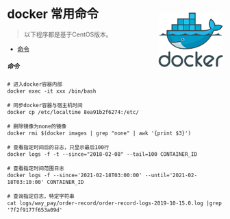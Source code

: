 # docker 常用命令

<img src="./images/Docker.png" style="width:150px;float: right;margin-top: -40px" class="no-zoom" />

> 以下程序都是基于CentOS版本。

* [命令](/cmd/docker-cmd?id=命令)

##### 命令

``` shell
# 进入docker容器内部
docker exec -it xxx /bin/bash 

# 同步docker容器与宿主机时间
docker cp /etc/localtime 8ea91b2f6274:/etc/

# 删除镜像为none的镜像
docker rmi $(docker images | grep "none" | awk '{print $3}')

# 查看指定时间后的日志，只显示最后100行
docker logs -f -t --since="2018-02-08" --tail=100 CONTAINER_ID

# 查看指定时间范围日志
docker logs -f --since='2021-02-18T03:00:00' --until='2021-02-18T03:10:00' CONTAINER_ID

# 查询指定日志，特定字符串
cat logs/way_pay/order-record/order-record-logs-2019-10-15.0.log |grep '7f2f9177f653a09d'

```
